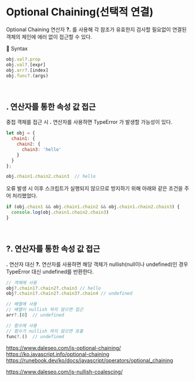 # Optional Chaining(선택적 연결)
Optional Chaining 연산자 **?.** 를 사용해 각 참조가 유효한지 검사할 필요없이 연결된 객체의 체인에 에러 없이 접근할 수 있다.

📌 Syntax
```js
obj.val?.prop
obj.val?.[expr]
obj.arr?.[index]
obj.func?.(args)
```

<br>

## . 연산자를 통한 속성 값 접근
중첩 객체를 접근 시 **.** 연산자를 사용하면 TypeError 가 발생할 가능성이 있다.
```js
let obj = {
  chain1: {
    chain2: {
      chain3: 'hello'
    }
  }
};

obj.chain1.chain2.chain3  // hello
```

오류 발생 시 이후 스크립트가 실행되지 않으므로 방지하기 위해 아래와 같은 조건을 주어 처리했었다.
```js
if (obj.chain1 && obj.chain1.chain2 && obj.chain1.chain2.chain3) {
  console.log(obj.chain1.chain2.chain3)
}
```

<br>

## **?.** 연산자를 통한 속성 값 접근
**.** 연산자 대신 **?.** 연산자를 사용하면 해당 객체가 nullish(null이나 undefined)인 경우 TypeError 대신 undefined를 반환한다.
```js
// 객체에 사용
obj?.chain1?.chain2?.chain3 // hello
obj?.chain1?.chain2?.chain3?.chain4 // undefined

// 배열에 사용
// 배열이 nullish 하지 않으면 접근
arr?.[0]  // undefined

// 함수에 사용
// 함수가 nullish 하지 않으면 호출
func?.()  // undefined
```


https://www.daleseo.com/js-optional-chaining/   
https://ko.javascript.info/optional-chaining
https://runebook.dev/ko/docs/javascript/operators/optional_chaining

https://www.daleseo.com/js-nullish-coalescing/